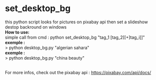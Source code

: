 # set_desktop_bg
this python script looks for pictures on pixabay api then set a slideshow destop backround on windows
</br><b> How to use:</b>
</br>simple call from cmd : python set_desktop_bg "tag_1 [tag_2[[+]tag_i]]"
</br><b> exemple :</b>
</br> > python desktop_bg.py "algerian sahara"
</br><b> exemple :</b>
</br> > python desktop_bg.py "china beauty"


<br> For more infos, check out the pixabay api : https://pixabay.com/api/docs/

